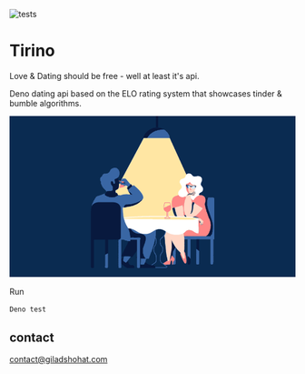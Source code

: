 ![tests](https://github.com/gshohat/tirino/actions/workflows/tests.yml/badge.svg)

# Tirino

Love & Dating should be free - well at least it's api.

Deno dating api based on the ELO rating system that showcases tinder & bumble
algorithms.

![app](https://raw.githubusercontent.com/gshohat/tirino/master/assets/dating.gif)

Run
```
Deno test
```

## contact

contact@giladshohat.com